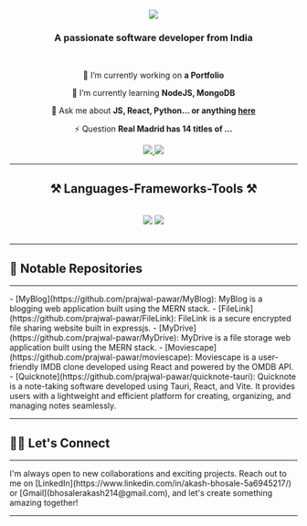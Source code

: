 <h1 align="center">
    <img src="https://readme-typing-svg.herokuapp.com/?font=Righteous&size=35&center=true&vCenter=true&width=500&height=70&duration=4000&lines=Hi+There!+👋;+I'm+Akash+Bhosale!;" />
</h1>

<h3 align="center">A passionate software developer from India</h3>

<br/>

<div align="center">
 
 🔭 I’m currently working on **a Portfolio**
 
 🌱 I’m currently learning **NodeJS, MongoDB**

💬 Ask me about **JS, React, Python... or anything [here](bhosalerakash214@gmail.com)**

⚡ Question **Real Madrid has 14 titles of ...**

 </div>
 
<div align="center"> 
  <a href="mailto:bhosalerakash214@gmail.com">
    <img src="https://img.shields.io/badge/Gmail-333333?style=for-the-badge&logo=gmail&logoColor=red" />
  </a>
  <a href="https://www.linkedin.com/in/akash-bhosale-5a6945217/" target="_blank">
    <img src="https://img.shields.io/badge/LinkedIn-0077B5?style=for-the-badge&logo=linkedin&logoColor=white" target="_blank" />
  </a>
</div>
<hr/>

<h2 align="center">⚒️ Languages-Frameworks-Tools ⚒️</h2>
<br/>
<div align="center">
    <img src="https://skillicons.dev/icons?i=javascript,nodejs,express,mongodb,react,github,git" />
    <img src="https://skillicons.dev/icons?i=python,html,css,vscode,java,mysql,angular" /><br>
</div>

<br/>
<hr/>

## 🚀 Notable Repositories

<hr/>
- [MyBlog](https://github.com/prajwal-pawar/MyBlog): MyBlog is a blogging web application built using the MERN stack.
- [FileLink](https://github.com/prajwal-pawar/FileLink): FileLink is a secure encrypted file sharing website built in expressjs.
- [MyDrive](https://github.com/prajwal-pawar/MyDrive): MyDrive is a file storage web application built using the MERN stack.
- [Moviescape](https://github.com/prajwal-pawar/moviescape): Moviescape is a user-friendly IMDB clone developed using React and powered by the OMDB API.
- [Quicknote](https://github.com/prajwal-pawar/quicknote-tauri): Quicknote is a note-taking software developed using Tauri, React, and Vite. It provides users with a lightweight and efficient platform for creating, organizing, and managing notes seamlessly.

<hr/>

## 👯‍♂️ Let's Connect
<hr/>
I'm always open to new collaborations and exciting projects. Reach out to me on [LinkedIn](https://www.linkedin.com/in/akash-bhosale-5a6945217/) or [Gmail](bhosalerakash214@gmail.com), and let's create something amazing together!
<hr/>
